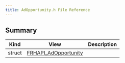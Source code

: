 ```yaml
---
title: AdOpportunity.h File Reference
---
```


## Summary
| Kind | View | Description |
|------|------|-------------|
|struct|[FRHAPI_AdOpportunity](/unreal-plugins/all/structfrhapi__adopportunity/#structFRHAPI__AdOpportunity)||
